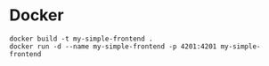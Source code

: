 Docker
======
```
docker build -t my-simple-frontend .
docker run -d --name my-simple-frontend -p 4201:4201 my-simple-frontend
```
